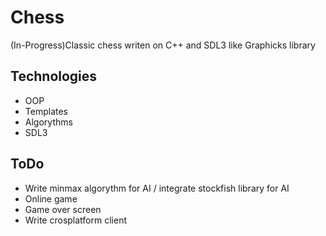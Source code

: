 # Chess
(In-Progress)Classic chess writen on C++ and SDL3 like Graphicks library

## Technologies
- OOP
- Templates
- Algorythms
- SDL3

## ToDo
- Write minmax algorythm for AI / integrate stockfish library for AI
- Online game
- Game over screen
- Write crosplatform client
